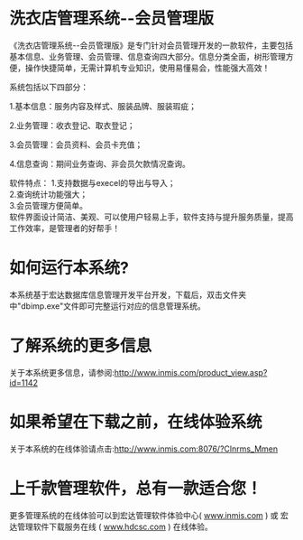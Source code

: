 # 洗衣店管理系统--会员管理版

《洗衣店管理系统--会员管理版》是专门针对会员管理开发的一款软件，主要包括基本信息、业务管理、会员管理、信息查询四大部分。信息分类全面，树形管理方便，操作快捷简单，无需计算机专业知识，使用易懂易会，性能强大高效！

系统包括以下四部分：

1.基本信息：服务内容及样式、服装品牌、服装瑕疵；

2.业务管理：收衣登记、取衣登记；

3.会员管理：会员资料、会员卡充值；

4.信息查询：期间业务查询、非会员欠款情况查询。

软件特点：
    1.支持数据与execel的导出与导入；   
    2.查询统计功能强大；  
    3.会员管理方便简单。  
软件界面设计简洁、美观、可以使用户轻易上手，软件支持与提升服务质量，提高工作效率，是管理者的好帮手！  

# 如何运行本系统?

本系统基于宏达数据库信息管理开发平台开发，下载后，双击文件夹中"dbimp.exe"文件即可完整运行对应的信息管理系统。

# 了解系统的更多信息

关于本系统更多信息，请参阅:http://www.inmis.com/product_view.asp?id=1142

# 如果希望在下载之前，在线体验系统

关于本系统的在线体验请点击:http://www.inmis.com:8076/?Clnrms_Mmen

# 上千款管理软件，总有一款适合您！

更多管理系统的在线体验可以到宏达管理软件体验中心( www.inmis.com ) 或 宏达管理软件下载服务在线 ( www.hdcsc.com ) 在线体验。

